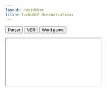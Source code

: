 ```yaml
---
layout: nosidebar
title: TurkuNLP demonstrations
---
```


<button>Parser</button>
<button>NER</button>
<button>Word game</button>

<div id="demo-iframe-wrapper">
<iframe id="demo-iframe" src="demos.html"></iframe>
</div>
